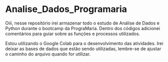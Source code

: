 # Analise_Dados_Programaria

Oiii, nesse repositório irei armazenar todo o estudo de Análise de Dados e Python durante o bootcamp da PrograMaria. Dentro dos códigos adicionei comentários para guiar sobre as funções e processos utilizados. 

Estou utilizando o Google Colab para o desenvolvimento das atividades. Irei deixar as bases de dados que estão sendo utilizadas, lembre-se de ajustar o caminho do arquivo quando for utilizar.
